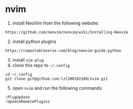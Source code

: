# nvim
1. install NeoVim from the following website:
```
https://github.com/neovim/neovim/wiki/Installing-Neovim
```
2. install python plugins
```
https://computableverse.com/blog/neovim-guide-python
```
3. install `vim-plug`
4. clone this repo to `~/.config`
```
cd ~/.config
git clone git@github.com:lzl200102109/nvim.git
```
5. open `nvim` and run the following commands
```
:PlugUpdate
:UpdateRemotePlugins
```
